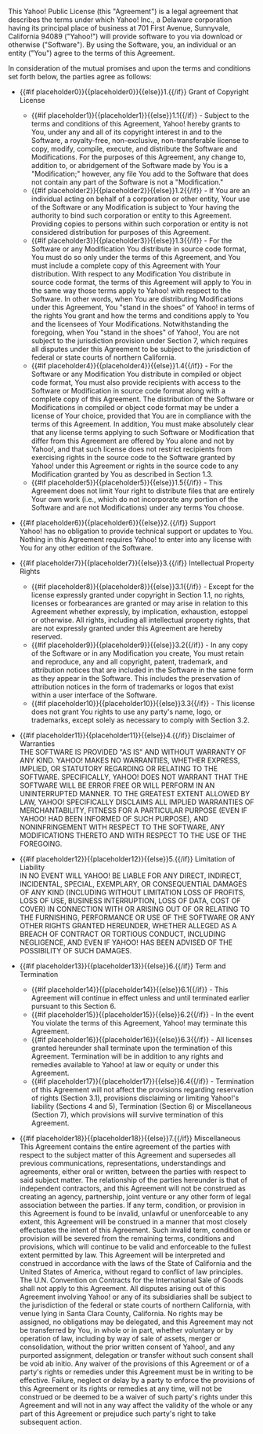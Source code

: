 This Yahoo! Public License (this &quot;Agreement&quot;) is a legal agreement that describes the terms under which Yahoo! Inc., a Delaware corporation having its principal place of business at 701 First Avenue, Sunnyvale, California 94089 (&quot;Yahoo!&quot;) will provide software to you via download or otherwise (&quot;Software&quot;). By using the Software, you, an individual or an entity (&quot;You&quot;) agree to the terms of this Agreement.

In consideration of the mutual promises and upon the terms and conditions set forth below, the parties agree as follows:

* {{#if placeholder0}}{{placeholder0}}{{else}}1.{{/if}} Grant of Copyright License
  * {{#if placeholder1}}{{placeholder1}}{{else}}1.1{{/if}} - Subject to the terms and conditions of this Agreement, Yahoo! hereby grants to You, under any and all of its copyright interest in and to the Software, a royalty-free, non-exclusive, non-transferable license to copy, modify, compile, execute, and distribute the Software and Modifications. For the purposes of this Agreement, any change to, addition to, or abridgement of the Software made by You is a &quot;Modification;&quot; however, any file You add to the Software that does not contain any part of the Software is not a &quot;Modification.&quot;
  * {{#if placeholder2}}{{placeholder2}}{{else}}1.2{{/if}} - If You are an individual acting on behalf of a corporation or other entity, Your use of the Software or any Modification is subject to Your having the authority to bind such corporation or entity to this Agreement. Providing copies to persons within such corporation or entity is not considered distribution for purposes of this Agreement.
  * {{#if placeholder3}}{{placeholder3}}{{else}}1.3{{/if}} - For the Software or any Modification You distribute in source code format, You must do so only under the terms of this Agreement, and You must include a complete copy of this Agreement with Your distribution. With respect to any Modification You distribute in source code format, the terms of this Agreement will apply to You in the same way those terms apply to Yahoo! with respect to the Software. In other words, when You are distributing Modifications under this Agreement, You &quot;stand in the shoes&quot; of Yahoo! in terms of the rights You grant and how the terms and conditions apply to You and the licensees of Your Modifications. Notwithstanding the foregoing, when You &quot;stand in the shoes&quot; of Yahoo!, You are not subject to the jurisdiction provision under Section 7, which requires all disputes under this Agreement to be subject to the jurisdiction of federal or state courts of northern California.
  * {{#if placeholder4}}{{placeholder4}}{{else}}1.4{{/if}} - For the Software or any Modification You distribute in compiled or object code format, You must also provide recipients with access to the Software or Modification in source code format along with a complete copy of this Agreement. The distribution of the Software or Modifications in compiled or object code format may be under a license of Your choice, provided that You are in compliance with the terms of this Agreement. In addition, You must make absolutely clear that any license terms applying to such Software or Modification that differ from this Agreement are offered by You alone and not by Yahoo!, and that such license does not restrict recipients from exercising rights in the source code to the Software granted by Yahoo! under this Agreement or rights in the source code to any Modification granted by You as described in Section 1.3.
  * {{#if placeholder5}}{{placeholder5}}{{else}}1.5{{/if}} - This Agreement does not limit Your right to distribute files that are entirely Your own work (i.e., which do not incorporate any portion of the Software and are not Modifications) under any terms You choose.

* {{#if placeholder6}}{{placeholder6}}{{else}}2.{{/if}} Support   
   Yahoo! has no obligation to provide technical support or updates to You. Nothing in this Agreement requires Yahoo! to enter into any license with You for any other edition of the Software.
* {{#if placeholder7}}{{placeholder7}}{{else}}3.{{/if}} Intellectual Property Rights
  * {{#if placeholder8}}{{placeholder8}}{{else}}3.1{{/if}} - Except for the license expressly granted under copyright in Section 1.1, no rights, licenses or forbearances are granted or may arise in relation to this Agreement whether expressly, by implication, exhaustion, estoppel or otherwise. All rights, including all intellectual property rights, that are not expressly granted under this Agreement are hereby reserved.
  * {{#if placeholder9}}{{placeholder9}}{{else}}3.2{{/if}} - In any copy of the Software or in any Modification you create, You must retain and reproduce, any and all copyright, patent, trademark, and attribution notices that are included in the Software in the same form as they appear in the Software. This includes the preservation of attribution notices in the form of trademarks or logos that exist within a user interface of the Software.
  * {{#if placeholder10}}{{placeholder10}}{{else}}3.3{{/if}} - This license does not grant You rights to use any party's name, logo, or trademarks, except solely as necessary to comply with Section 3.2.

* {{#if placeholder11}}{{placeholder11}}{{else}}4.{{/if}} Disclaimer of Warranties   
   THE SOFTWARE IS PROVIDED &quot;AS IS&quot; AND WITHOUT WARRANTY OF ANY KIND. YAHOO! MAKES NO WARRANTIES, WHETHER EXPRESS, IMPLIED, OR STATUTORY REGARDING OR RELATING TO THE SOFTWARE. SPECIFICALLY, YAHOO! DOES NOT WARRANT THAT THE SOFTWARE WILL BE ERROR FREE OR WILL PERFORM IN AN UNINTERRUPTED MANNER. TO THE GREATEST EXTENT ALLOWED BY LAW, YAHOO! SPECIFICALLY DISCLAIMS ALL IMPLIED WARRANTIES OF MERCHANTABILITY, FITNESS FOR A PARTICULAR PURPOSE (EVEN IF YAHOO! HAD BEEN INFORMED OF SUCH PURPOSE), AND NONINFRINGEMENT WITH RESPECT TO THE SOFTWARE, ANY MODIFICATIONS THERETO AND WITH RESPECT TO THE USE OF THE FOREGOING.
* {{#if placeholder12}}{{placeholder12}}{{else}}5.{{/if}} Limitation of Liability   
   IN NO EVENT WILL YAHOO! BE LIABLE FOR ANY DIRECT, INDIRECT, INCIDENTAL, SPECIAL, EXEMPLARY, OR CONSEQUENTIAL DAMAGES OF ANY KIND (INCLUDING WITHOUT LIMITATION LOSS OF PROFITS, LOSS OF USE, BUSINESS INTERRUPTION, LOSS OF DATA, COST OF COVER) IN CONNECTION WITH OR ARISING OUT OF OR RELATING TO THE FURNISHING, PERFORMANCE OR USE OF THE SOFTWARE OR ANY OTHER RIGHTS GRANTED HEREUNDER, WHETHER ALLEGED AS A BREACH OF CONTRACT OR TORTIOUS CONDUCT, INCLUDING NEGLIGENCE, AND EVEN IF YAHOO! HAS BEEN ADVISED OF THE POSSIBILITY OF SUCH DAMAGES.
* {{#if placeholder13}}{{placeholder13}}{{else}}6.{{/if}} Term and Termination
  * {{#if placeholder14}}{{placeholder14}}{{else}}6.1{{/if}} - This Agreement will continue in effect unless and until terminated earlier pursuant to this Section 6.
  * {{#if placeholder15}}{{placeholder15}}{{else}}6.2{{/if}} - In the event You violate the terms of this Agreement, Yahoo! may terminate this Agreement.
  * {{#if placeholder16}}{{placeholder16}}{{else}}6.3{{/if}} - All licenses granted hereunder shall terminate upon the termination of this Agreement. Termination will be in addition to any rights and remedies available to Yahoo! at law or equity or under this Agreement.
  * {{#if placeholder17}}{{placeholder17}}{{else}}6.4{{/if}} - Termination of this Agreement will not affect the provisions regarding reservation of rights (Section 3.1), provisions disclaiming or limiting Yahoo!'s liability (Sections 4 and 5), Termination (Section 6) or Miscellaneous (Section 7), which provisions will survive termination of this Agreement.

* {{#if placeholder18}}{{placeholder18}}{{else}}7.{{/if}} Miscellaneous   
   This Agreement contains the entire agreement of the parties with respect to the subject matter of this Agreement and supersedes all previous communications, representations, understandings and agreements, either oral or written, between the parties with respect to said subject matter. The relationship of the parties hereunder is that of independent contractors, and this Agreement will not be construed as creating an agency, partnership, joint venture or any other form of legal association between the parties. If any term, condition, or provision in this Agreement is found to be invalid, unlawful or unenforceable to any extent, this Agreement will be construed in a manner that most closely effectuates the intent of this Agreement. Such invalid term, condition or provision will be severed from the remaining terms, conditions and provisions, which will continue to be valid and enforceable to the fullest extent permitted by law. This Agreement will be interpreted and construed in accordance with the laws of the State of California and the United States of America, without regard to conflict of law principles. The U.N. Convention on Contracts for the International Sale of Goods shall not apply to this Agreement. All disputes arising out of this Agreement involving Yahoo! or any of its subsidiaries shall be subject to the jurisdiction of the federal or state courts of northern California, with venue lying in Santa Clara County, California. No rights may be assigned, no obligations may be delegated, and this Agreement may not be transferred by You, in whole or in part, whether voluntary or by operation of law, including by way of sale of assets, merger or consolidation, without the prior written consent of Yahoo!, and any purported assignment, delegation or transfer without such consent shall be void ab initio. Any waiver of the provisions of this Agreement or of a party's rights or remedies under this Agreement must be in writing to be effective. Failure, neglect or delay by a party to enforce the provisions of this Agreement or its rights or remedies at any time, will not be construed or be deemed to be a waiver of such party's rights under this Agreement and will not in any way affect the validity of the whole or any part of this Agreement or prejudice such party's right to take subsequent action.